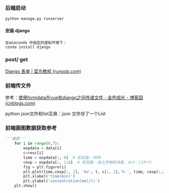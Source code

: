 ### 后端启动

```
python manage.py runserver
```



#### 安装  django

```
在anaconda 中指定的虚拟环境下：
conda install django
```



### post/ get

[Django 表单 | 菜鸟教程 (runoob.com)](https://www.runoob.com/django/django-form.html)



### 前端传文件

参考：[使用formdata在vue和django之间传递文件 - 金色旭光 - 博客园 (cnblogs.com)](https://www.cnblogs.com/goldsunshine/p/14885251.html)

python json文件和list互换：json 文件存了一个List



### 前端画图数据获取参考

```python
'''画图'''
    for i in range(0,7):
        expdata = data[i]
        c=resc[i]
        time = expdata[:, 0]  # 实验值--时间
        cexp = expdata[:, 1:8]  # 实验值--各化学物的浓度，大小：(13*7)
        fig = plt.figure(i)
        plt.plot(time,cexp[:, 1], 'ko', t, c[:, 1],'k-', time, cexp[:,2], 'r+', t, c[:, 2], 'r-',time, cexp[:, 3],'gs', t, c[:,3], 'g-',time, cexp[:, 4],'bs', t, c[:, 4], 'b-',time, cexp[:, 5],'bs', t, c[:, 5], 'b-')
        plt.xlabel('time(min)')
        plt.ylabel('concentration(mol/l)')
    plt.show()
```

